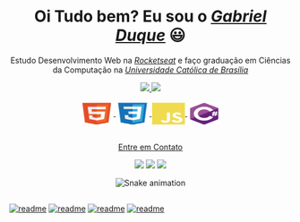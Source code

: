 
<div>
  <h1 align="center">Oi Tudo bem? Eu sou o <a href="https://www.linkedin.com/in/gabriel-duque-da-silva-9a425722b/"><i>Gabriel Duque</i></a> 😃️</h1>
  <p align="center">Estudo Desenvolvimento Web na <a href="https://www.rocketseat.com.br/"><i>Rocketseat</i></a> e faço graduação em Ciências da Computação na <a href="https://ucb.catolica.edu.br/portal/"><i>Universidade Católica de Brasília</i></a> 
    

<div align="center">
  <a href="https://github.com/GDuquee">
  <img height="180em" src="https://github-readme-stats.vercel.app/api?username=GDuquee&show_icons=true&theme=midnight-purple&include_all_commits=true&count_private=true"/>
  <img height="180em" src="https://github-readme-stats.vercel.app/api/top-langs/?username=GDuquee&layout=compact&langs_count=7&theme=midnight-purple"/>
</div>
  
<div align="center" valign="top"><br>
  <img align="center" alt="icon-HTML" height="40" width="60" src="https://raw.githubusercontent.com/devicons/devicon/master/icons/html5/html5-original.svg">
  <img align="center" alt="icon-CSS" height="40" width="60" src="https://raw.githubusercontent.com/devicons/devicon/master/icons/css3/css3-original.svg">
  <img align="center" alt="icon-Js" height="40" width="60" src="https://raw.githubusercontent.com/devicons/devicon/master/icons/javascript/javascript-plain.svg">
  <img align="center" alt="icon-Csharp" height="40" width="60" src="https://raw.githubusercontent.com/devicons/devicon/master/icons/csharp/csharp-original.svg">
</div><br>
  
  

  
<div align="center">  
  <p>Entre em Contato</p>
  <a href="https://web.whatsapp.com/+5561998662512" target="_blank"><img src="https://img.shields.io/badge/WhatsApp-25D366?style=for-the-badge&logo=whatsapp&logoColor=white" target="_blank"></a>
  <a href ="mailto:duquegabriel777@gmail.com"><img src="https://img.shields.io/badge/-Gmail-%23333?style=for-the-badge&logo=gmail&logoColor=white" target="_blank"></a>
  <a href="https://www.linkedin.com/in/gabriel-duque-da-silva-9a425722b/" target="_blank"><img src="https://img.shields.io/badge/-LinkedIn-%230077B5?style=for-the-badge&logo=linkedin&logoColor=white" target="_blank"></a> 
 
  ![Snake animation](https://github.com/GDuquee/GDuquee/blob/output/github-contribution-grid-snake.svg)
 
</div>
  
  ##
  
[![readme](https://github-readme-stats.vercel.app/api/pin/?username=GDuquee&repo=Site-Veterinaria&theme=midnight-purple)](https://github.com/GDuquee/Site-Veterinaria)
[![readme](https://github-readme-stats.vercel.app/api/pin/?username=GDuquee&repo=Projeto-Cinema&theme=midnight-purple)](https://github.com/GDuquee/Projeto-Cinema)
[![readme](https://github-readme-stats.vercel.app/api/pin/?username=GDuquee&repo=Projeto-Vacina&theme=midnight-purple)](https://github.com/GDuquee/Projeto-Vacina) 
[![readme](https://github-readme-stats.vercel.app/api/pin/?username=GDuquee&repo=Projeto-Salumar&theme=midnight-purple)](https://github.com/GDuquee/Projeto-Salumar) 
